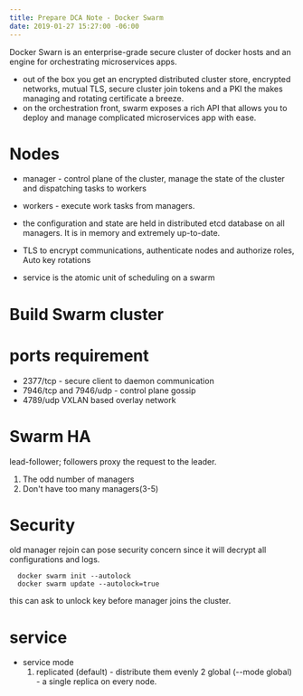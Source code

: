 ```yaml
---
title: Prepare DCA Note - Docker Swarm
date: 2019-01-27 15:27:00 -06:00
---
```


Docker Swarn is an enterprise-grade secure cluster of docker hosts and an engine for orchestrating microservices apps.
<!--more-->
* out of the box you get an encrypted distributed cluster store, encrypted networks, mutual TLS, secure cluster join tokens and a PKI the makes managing and rotating certificate a breeze.
* on the orchestration front, swarm exposes a rich API that allows you to deploy and manage complicated microservices app with ease.

# Nodes 
* manager - control plane of the cluster, manage the state of the cluster and dispatching tasks to workers
* workers - execute work tasks from managers.

* the configuration and state are held in distributed etcd database on all managers. It is in memory and extremely up-to-date.

* TLS to encrypt communications, authenticate nodes and authorize roles, Auto key rotations

* service is the atomic unit of scheduling on a swarm


# Build Swarm cluster

# ports requirement
  * 2377/tcp - secure client to daemon communication
  * 7946/tcp and 7946/udp - control plane gossip
  * 4789/udp VXLAN based overlay network

# Swarm HA
lead-follower; followers proxy the request to the leader.
1. The odd number of managers
2. Don't have too many managers(3-5)

# Security

old manager rejoin can pose security concern since it will decrypt all configurations and logs.

```
  docker swarm init --autolock
  docker swarm update --autolock=true
```
this can ask to unlock key before manager joins the cluster.

# service 

* service mode
  1. replicated (default) - distribute them evenly
  2 global (--mode global) - a single replica on every node.

